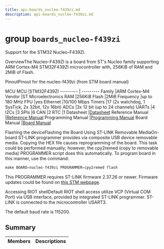 ```yaml
---
title: api-boards_nucleo-f439zi.md
description: api-boards_nucleo-f439zi.md
---
```

# group `boards_nucleo-f439zi` 

Support for the STM32 Nucleo-F439ZI.

OverviewThe Nucleo-F439ZI is a board from ST's Nucleo family supporting ARM Cortex-M4 STM32F439ZI microcontroller with, 256KiB of RAM and 2MiB of Flash.

PinoutPinout for the nucleo-f439zi (from STM board manual)

MCU
MCU   |STM32F439ZI
--------- | ---------
Family   |ARM Cortex-M4
Vendor   |ST Microelectronics
RAM   |256KiB
Flash   |2MiB
Frequency   |up to 180 MHz
FPU   |yes
Ethernet   |10/100 Mbps
Timers   |17 (2x watchdog, 1 SysTick, 2x 32bit, 12x 16bit)
ADCs   |3x 12 bit (up to 24 channels)
UARTs   |4
I2Cs   |3
SPIs   |6
CAN   |2
RTC   |1
Datasheet   |[Datasheet](https://www.st.com/resource/en/datasheet/stm32f439zi.pdf)
Reference Manual   |[Reference Manual](https://www.st.com/resource/en/reference_manual/rm0090-stm32f405415-stm32f407417-stm32f427437-and-stm32f429439-advanced-armbased-32bit-mcus-stmicroelectronics.pdf)
Programming Manual   |[Programming Manual](https://www.st.com/resource/en/programming_manual/pm0214-stm32-cortexm4-mcus-and-mpus-programming-manual-stmicroelectronics.pdf)
Board Manual   |[Board Manual](https://www.st.com/resource/en/user_manual/dm00244518-stm32-nucleo-144-boards-stmicroelectronics.pdf)

Flashing the deviceFlashing the Board Using ST-LINK Removable MediaOn-board ST-LINK programmer provides via composite USB device removable media. Copying the HEX file causes reprogramming of the board. This task could be performed manually; however, the cpy2remed (copy to removable media) PROGRAMMER script does this automatically. To program board in this manner, use the command: 
```cpp
make BOARD=nucleo-f439zi PROGRAMMER=cpy2remed flash
```
This PROGRAMMER requires ST-LINK firmware 2.37.26 or newer. Firmware updates could be found on [this STM webpage](https://www.st.com/en/development-tools/stsw-link007.html).

Accessing RIOT shellDefault RIOT shell access utilize VCP (Virtual COM Port) via USB interface, provided by integrated ST-LINK programmer. ST-LINK is connected to the microcontroller USART3.

The default baud rate is 115200.

## Summary

 Members                        | Descriptions                                
--------------------------------|---------------------------------------------

